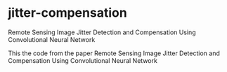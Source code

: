 # jitter-compensation
Remote Sensing Image Jitter Detection and Compensation Using Convolutional Neural Network

This the code from the paper Remote Sensing Image Jitter Detection and Compensation Using Convolutional Neural Network


